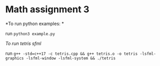 # Math assignment 3

*To run python examples: *

run `python3 example.py`

*To run tetris sfml*

run `g++ -std=c++17 -c tetris.cpp && g++ tetris.o -o tetris -lsfml-graphics -lsfml-window -lsfml-system && ./tetris`



